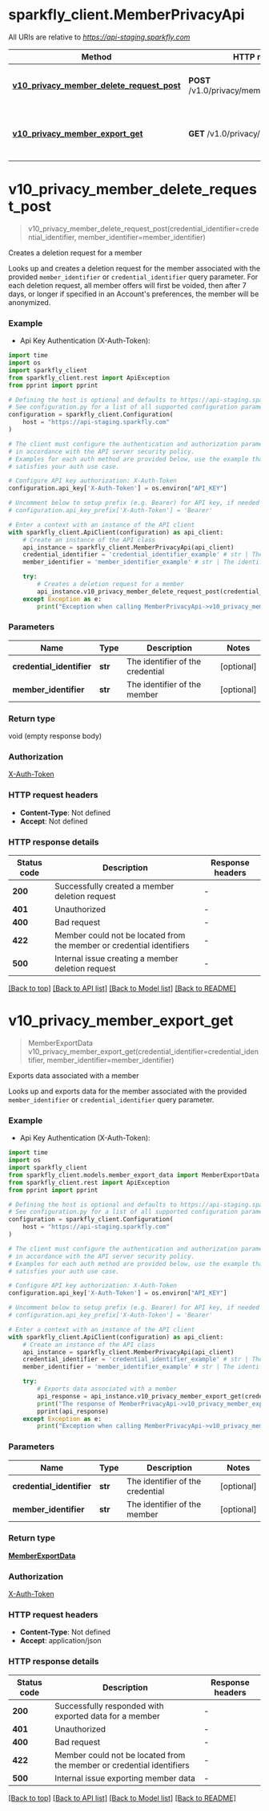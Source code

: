 # sparkfly_client.MemberPrivacyApi

All URIs are relative to *https://api-staging.sparkfly.com*

Method | HTTP request | Description
------------- | ------------- | -------------
[**v10_privacy_member_delete_request_post**](MemberPrivacyApi.md#v10_privacy_member_delete_request_post) | **POST** /v1.0/privacy/member/delete_request | Creates a deletion request for a member
[**v10_privacy_member_export_get**](MemberPrivacyApi.md#v10_privacy_member_export_get) | **GET** /v1.0/privacy/member/export | Exports data associated with a member


# **v10_privacy_member_delete_request_post**
> v10_privacy_member_delete_request_post(credential_identifier=credential_identifier, member_identifier=member_identifier)

Creates a deletion request for a member

Looks up and creates a deletion request for the member associated with the provided  `member_identifier` or `credential_identifier` query parameter. For each deletion request, all member offers will first be voided, then after 7 days, or longer if specified in an  Account's preferences, the member will be anonymized. 

### Example

* Api Key Authentication (X-Auth-Token):
```python
import time
import os
import sparkfly_client
from sparkfly_client.rest import ApiException
from pprint import pprint

# Defining the host is optional and defaults to https://api-staging.sparkfly.com
# See configuration.py for a list of all supported configuration parameters.
configuration = sparkfly_client.Configuration(
    host = "https://api-staging.sparkfly.com"
)

# The client must configure the authentication and authorization parameters
# in accordance with the API server security policy.
# Examples for each auth method are provided below, use the example that
# satisfies your auth use case.

# Configure API key authorization: X-Auth-Token
configuration.api_key['X-Auth-Token'] = os.environ["API_KEY"]

# Uncomment below to setup prefix (e.g. Bearer) for API key, if needed
# configuration.api_key_prefix['X-Auth-Token'] = 'Bearer'

# Enter a context with an instance of the API client
with sparkfly_client.ApiClient(configuration) as api_client:
    # Create an instance of the API class
    api_instance = sparkfly_client.MemberPrivacyApi(api_client)
    credential_identifier = 'credential_identifier_example' # str | The identifier of the credential (optional)
    member_identifier = 'member_identifier_example' # str | The identifier of the member (optional)

    try:
        # Creates a deletion request for a member
        api_instance.v10_privacy_member_delete_request_post(credential_identifier=credential_identifier, member_identifier=member_identifier)
    except Exception as e:
        print("Exception when calling MemberPrivacyApi->v10_privacy_member_delete_request_post: %s\n" % e)
```



### Parameters

Name | Type | Description  | Notes
------------- | ------------- | ------------- | -------------
 **credential_identifier** | **str**| The identifier of the credential | [optional] 
 **member_identifier** | **str**| The identifier of the member | [optional] 

### Return type

void (empty response body)

### Authorization

[X-Auth-Token](../README.md#X-Auth-Token)

### HTTP request headers

 - **Content-Type**: Not defined
 - **Accept**: Not defined

### HTTP response details
| Status code | Description | Response headers |
|-------------|-------------|------------------|
**200** | Successfully created a member deletion request |  -  |
**401** | Unauthorized |  -  |
**400** | Bad request |  -  |
**422** | Member could not be located from the member or credential identifiers |  -  |
**500** | Internal issue creating a member deletion request |  -  |

[[Back to top]](#) [[Back to API list]](../README.md#documentation-for-api-endpoints) [[Back to Model list]](../README.md#documentation-for-models) [[Back to README]](../README.md)

# **v10_privacy_member_export_get**
> MemberExportData v10_privacy_member_export_get(credential_identifier=credential_identifier, member_identifier=member_identifier)

Exports data associated with a member

Looks up and exports data for the member associated with the provided  `member_identifier` or `credential_identifier` query parameter. 

### Example

* Api Key Authentication (X-Auth-Token):
```python
import time
import os
import sparkfly_client
from sparkfly_client.models.member_export_data import MemberExportData
from sparkfly_client.rest import ApiException
from pprint import pprint

# Defining the host is optional and defaults to https://api-staging.sparkfly.com
# See configuration.py for a list of all supported configuration parameters.
configuration = sparkfly_client.Configuration(
    host = "https://api-staging.sparkfly.com"
)

# The client must configure the authentication and authorization parameters
# in accordance with the API server security policy.
# Examples for each auth method are provided below, use the example that
# satisfies your auth use case.

# Configure API key authorization: X-Auth-Token
configuration.api_key['X-Auth-Token'] = os.environ["API_KEY"]

# Uncomment below to setup prefix (e.g. Bearer) for API key, if needed
# configuration.api_key_prefix['X-Auth-Token'] = 'Bearer'

# Enter a context with an instance of the API client
with sparkfly_client.ApiClient(configuration) as api_client:
    # Create an instance of the API class
    api_instance = sparkfly_client.MemberPrivacyApi(api_client)
    credential_identifier = 'credential_identifier_example' # str | The identifier of the credential (optional)
    member_identifier = 'member_identifier_example' # str | The identifier of the member (optional)

    try:
        # Exports data associated with a member
        api_response = api_instance.v10_privacy_member_export_get(credential_identifier=credential_identifier, member_identifier=member_identifier)
        print("The response of MemberPrivacyApi->v10_privacy_member_export_get:\n")
        pprint(api_response)
    except Exception as e:
        print("Exception when calling MemberPrivacyApi->v10_privacy_member_export_get: %s\n" % e)
```



### Parameters

Name | Type | Description  | Notes
------------- | ------------- | ------------- | -------------
 **credential_identifier** | **str**| The identifier of the credential | [optional] 
 **member_identifier** | **str**| The identifier of the member | [optional] 

### Return type

[**MemberExportData**](MemberExportData.md)

### Authorization

[X-Auth-Token](../README.md#X-Auth-Token)

### HTTP request headers

 - **Content-Type**: Not defined
 - **Accept**: application/json

### HTTP response details
| Status code | Description | Response headers |
|-------------|-------------|------------------|
**200** | Successfully responded with exported data for a member |  -  |
**401** | Unauthorized |  -  |
**400** | Bad request |  -  |
**422** | Member could not be located from the member or credential identifiers |  -  |
**500** | Internal issue exporting member data |  -  |

[[Back to top]](#) [[Back to API list]](../README.md#documentation-for-api-endpoints) [[Back to Model list]](../README.md#documentation-for-models) [[Back to README]](../README.md)

